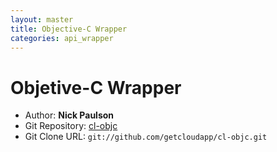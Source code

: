 ```yaml
---
layout: master
title: Objective-C Wrapper
categories: api_wrapper
---
```


# Objetive-C Wrapper

- Author: **Nick Paulson**
- Git Repository: [cl-objc](http://github.com/getcloudapp/cl-objc)
- Git Clone URL: `git://github.com/getcloudapp/cl-objc.git`
